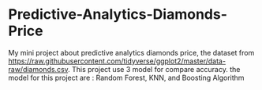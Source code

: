 # Predictive-Analytics-Diamonds-Price
My mini project about predictive analytics diamonds price, the dataset from https://raw.githubusercontent.com/tidyverse/ggplot2/master/data-raw/diamonds.csv. This project use 3 model for compare accuracy. the model for this project are : Random Forest, KNN, and Boosting Algorithm
